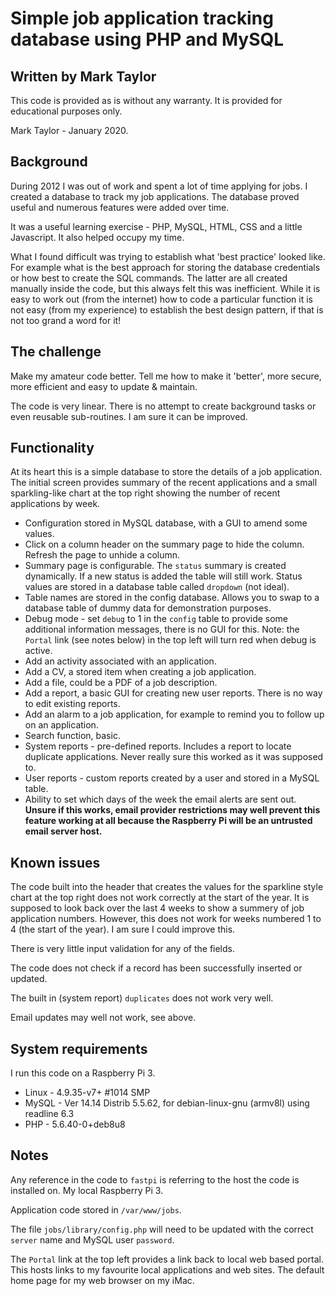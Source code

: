 # Simple job application tracking database using PHP and MySQL
## Written by Mark Taylor

This code is provided as is without any warranty. It is provided for educational purposes only.

Mark Taylor - January 2020.

## Background
During 2012 I was out of work and spent a lot of time applying for jobs. I created a database to track my job applications. The database proved useful and numerous features were added over time.

It was a useful learning exercise - PHP, MySQL, HTML, CSS and a little Javascript.  It also helped occupy my time.

What I found difficult was trying to establish what 'best practice' looked like. For example what is the best approach for storing the database credentials or how best to create the SQL commands. The latter are all created manually inside the code, but this always felt this was inefficient. While it is easy to work out (from the internet) how to code a particular function it is not easy (from my experience) to establish the best design pattern, if that is not too grand a word for it!

## The challenge
Make my amateur code better. Tell me how to make it 'better', more secure, more efficient and easy to update & maintain.

The code is very linear. There is no attempt to create background tasks or even reusable sub-routines. I am sure it can be improved.

## Functionality

At its heart this is a simple database to store the details of a job application. The initial screen provides summary of the recent applications and a small sparkling-like chart at the top right showing the number of recent applications by week.

- Configuration stored in MySQL database, with a GUI to amend some values.
- Click on a column header on the summary page to hide the column. Refresh the page to unhide a column.
- Summary page is configurable. The `status` summary is created dynamically. If a new status is added the table will still work. Status values are stored in a database table called `dropdown` (not ideal).
- Table names are stored in the config database. Allows you to swap to a database table of dummy data for demonstration purposes.
- Debug mode - set `debug` to 1 in the `config` table to provide some additional information messages, there is no GUI for this. Note: the `Portal` link (see notes below) in the top left will turn red when debug is active.
- Add an activity associated with an application.
- Add a CV, a stored item when creating a job application.
- Add a file, could be a PDF of a job description.
- Add a report, a basic GUI for creating new user reports. There is no way to edit existing reports.
- Add an alarm to a job application, for example to remind you to follow up on an application.
- Search function, basic.
- System reports - pre-defined reports. Includes a report to locate duplicate applications. Never really sure this worked as it was supposed to.
- User reports - custom reports created by a user and stored in a MySQL table.
- Ability to set which days of the week the email alerts are sent out. **Unsure if this works, email provider restrictions may well prevent this feature working at all because the Raspberry Pi will be an untrusted email server host.**

## Known issues
The code built into the header that creates the values for the sparkline style chart at the top right does not work correctly at the start of the year. It is supposed to look back over the last 4 weeks to show a summery of job application numbers. However, this does not work for weeks numbered 1 to 4 (the start of the year). I am sure I could improve this.

There is very little input validation for any of the fields.

The code does not check if a record has been successfully inserted or updated.

The built in (system report) `duplicates` does not work very well.

Email updates may well not work, see above.

## System requirements
I run this code on a Raspberry Pi 3.
- Linux - 4.9.35-v7+ #1014 SMP
- MySQL - Ver 14.14 Distrib 5.5.62, for debian-linux-gnu (armv8l) using readline 6.3
- PHP - 5.6.40-0+deb8u8

## Notes
Any reference in the code to `fastpi` is referring to the host the code is installed on. My local Raspberry Pi 3.

Application code stored in `/var/www/jobs`.

The file `jobs/library/config.php` will need to be updated with the correct `server` name and MySQL user `password`.

The `Portal` link at the top left provides a link back to local web based portal. This hosts links to my favourite local applications and web sites.  The default home page for my web browser on my iMac.